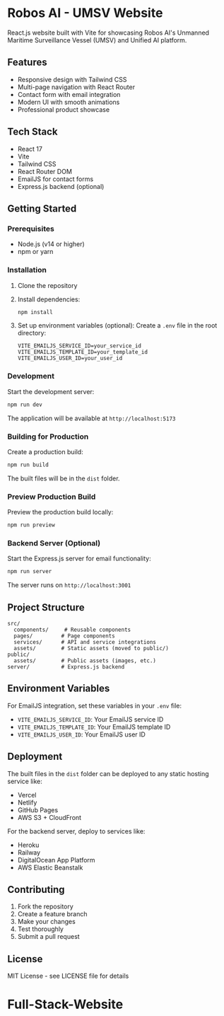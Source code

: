 # Robos AI - UMSV Website

React.js website built with Vite for showcasing Robos AI's Unmanned Maritime Surveillance Vessel (UMSV) and Unified AI platform.

## Features

- Responsive design with Tailwind CSS
- Multi-page navigation with React Router
- Contact form with email integration
- Modern UI with smooth animations
- Professional product showcase

## Tech Stack

- React 17
- Vite
- Tailwind CSS
- React Router DOM
- EmailJS for contact forms
- Express.js backend (optional)

## Getting Started

### Prerequisites

- Node.js (v14 or higher)
- npm or yarn

### Installation

1. Clone the repository
2. Install dependencies:
   ```bash
   npm install
   ```

3. Set up environment variables (optional):
   Create a `.env` file in the root directory:
   ```
   VITE_EMAILJS_SERVICE_ID=your_service_id
   VITE_EMAILJS_TEMPLATE_ID=your_template_id
   VITE_EMAILJS_USER_ID=your_user_id
   ```

### Development

Start the development server:
```bash
npm run dev
```

The application will be available at `http://localhost:5173`

### Building for Production

Create a production build:
```bash
npm run build
```

The built files will be in the `dist` folder.

### Preview Production Build

Preview the production build locally:
```bash
npm run preview
```

### Backend Server (Optional)

Start the Express.js server for email functionality:
```bash
npm run server
```

The server runs on `http://localhost:3001`

## Project Structure

```
src/
  components/     # Reusable components
  pages/         # Page components
  services/      # API and service integrations
  assets/        # Static assets (moved to public/)
public/
  assets/        # Public assets (images, etc.)
server/          # Express.js backend
```

## Environment Variables

For EmailJS integration, set these variables in your `.env` file:

- `VITE_EMAILJS_SERVICE_ID`: Your EmailJS service ID
- `VITE_EMAILJS_TEMPLATE_ID`: Your EmailJS template ID  
- `VITE_EMAILJS_USER_ID`: Your EmailJS user ID

## Deployment

The built files in the `dist` folder can be deployed to any static hosting service like:
- Vercel
- Netlify
- GitHub Pages
- AWS S3 + CloudFront

For the backend server, deploy to services like:
- Heroku
- Railway
- DigitalOcean App Platform
- AWS Elastic Beanstalk

## Contributing

1. Fork the repository
2. Create a feature branch
3. Make your changes
4. Test thoroughly
5. Submit a pull request

## License

MIT License - see LICENSE file for details
# Full-Stack-Website
